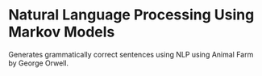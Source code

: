# Natural Language Processing Using Markov Models
Generates grammatically correct sentences using NLP using Animal Farm by George Orwell.
